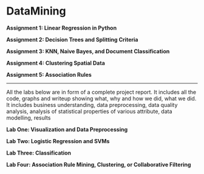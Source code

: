 # DataMining

<b>Assignment 1: Linear Regression in Python

Assignment 2: Decision Trees and Splitting Criteria

Assignment 3: KNN, Naive Bayes, and Document Classification

Assignment 4: Clustering Spatial Data

Assignment 5: Association Rules </b>

---------

All the labs below are in form of a complete project report. It includes all the code, graphs and writeup showing what, why and how we did, what we did. It includes business understanding, data preprocessing, data quality analysis, analysis of statistical properties of various attribute, data modelling, results 

<b>Lab One: Visualization and Data Preprocessing

Lab Two: Logistic Regression and SVMs

Lab Three: Classification

Lab Four: Association Rule Mining, Clustering, or Collaborative Filtering</b>
